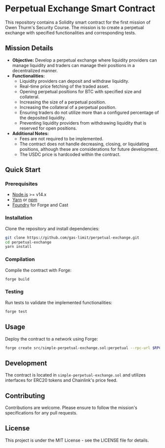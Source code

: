 # Perpetual Exchange Smart Contract

This repository contains a Solidity smart contract for the first mission of Owen Thurm's Security Course. The mission is to create a perpetual exchange with specified functionalities and corresponding tests.

## Mission Details

- **Objective:** Develop a perpetual exchange where liquidity providers can manage liquidity and traders can manage their positions in a decentralized manner.
- **Functionalities:**
  - Liquidity providers can deposit and withdraw liquidity.
  - Real-time price fetching of the traded asset.
  - Opening perpetual positions for BTC with specified size and collateral.
  - Increasing the size of a perpetual position.
  - Increasing the collateral of a perpetual position.
  - Ensuring traders do not utilize more than a configured percentage of the deposited liquidity.
  - Preventing liquidity providers from withdrawing liquidity that is reserved for open positions.
- **Additional Notes:**
  - Fees are not required to be implemented.
  - The contract does not handle decreasing, closing, or liquidating positions, although these are considerations for future development.
  - The USDC price is hardcoded within the contract.

## Quick Start

### Prerequisites

- [Node.js](https://nodejs.org/en/) >= v14.x
- [Yarn](https://yarnpkg.com/) or [npm](https://www.npmjs.com/)
- [Foundry](https://getfoundry.sh/) for Forge and Cast

### Installation

Clone the repository and install dependencies:

```sh
git clone https://github.com/gas-limit/perpetual-exchange.git
cd perpetual-exchange
yarn install
```

### Compilation

Compile the contract with Forge:

```sh
forge build
```

### Testing

Run tests to validate the implemented functionalities:

```sh
forge test
```

## Usage

Deploy the contract to a network using Forge:

```sh
forge create src/simple-perpetual-exchange.sol:perpetual --rpc-url $RPC_URL --private-key $PRIVATE_KEY
```

## Development

The contract is located in `simple-perpetual-exchange.sol` and utilizes interfaces for ERC20 tokens and Chainlink's price feed.

## Contributing

Contributions are welcome. Please ensure to follow the mission's specifications for any pull requests.

## License

This project is under the MIT License - see the LICENSE file for details.